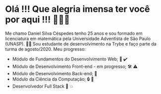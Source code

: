 # Olá !!! Que alegria imensa ter você por aqui !!! :star_struck::star_struck::star_struck:

Me chamo Daniel Silva Céspedes tenho 25 anos e sou formado em licenciatura em matemática pela Universidade Adventista de São Paulo (UNASP). :man_student:
Sou estudante de desenvolvimento na Trybe e faço parte da turma de agosto/2020.
Meu progresso: 

* Módulo de Fundamentos do Desenvolvimento Web; :1st_place_medal: :heavy_check_mark:
* Módulo de Desenvolvimento Front-end - em progresso; 	:hammer_and_wrench: :warning:
* Módulo de Desenvolvimento Back-end; :closed_lock_with_key: 
* Módulo da Ciência da Computação; :lock: :key:
* Desenvolvedor Full Stack :checkered_flag: :boom:
